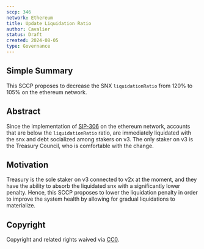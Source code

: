 ```yaml
---
sccp: 346
network: Ethereum
title: Update Liquidation Ratio
author: Cavalier
status: Draft
created: 2024-08-05
type: Governance
---
```


## Simple Summary

<!--"If you can't explain it simply, you don't understand it well enough." Provide a simplified and layman-accessible explanation of the SCCP.-->

This SCCP proposes to decrease the SNX `liquidationRatio` from 120% to 105% on the ethereum network.

## Abstract

<!--A short (~200 word) description of the variable change proposed.-->

Since the implementation of [SIP-306](https://sips.synthetix.io/sips/sip-306/) on the ethereum network, accounts that are below the `liquidationRatio` ratio, are immediately liquidated with the snx and debt socialized among stakers on v3. The only staker on v3 is the Treasury Council, who is comfortable with the change.

## Motivation

<!--The motivation is critical for SCCPs that want to update variables within Synthetix. It should clearly explain why the existing variable is not incentive aligned. SCCP submissions without sufficient motivation may be rejected outright.-->

Treasury is the sole staker on v3 connected to v2x at the moment, and they have the ability to absorb the liquidated snx with a significantly lower penalty. Hence, this SCCP proposes to lower the liquidation penalty in order to improve the system health by allowing for gradual liquidations to materialize. 

## Copyright

Copyright and related rights waived via [CC0](https://creativecommons.org/publicdomain/zero/1.0/).
